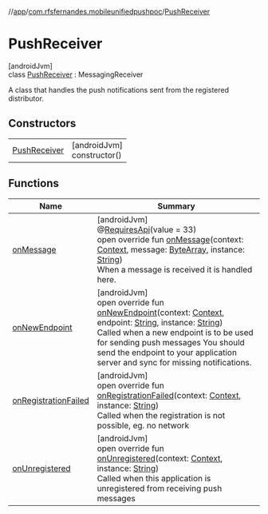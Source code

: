//[app](../../../index.md)/[com.rfsfernandes.mobileunifiedpushpoc](../index.md)/[PushReceiver](index.md)

# PushReceiver

[androidJvm]\
class [PushReceiver](index.md) : MessagingReceiver

A class that handles the push notifications sent from the registered distributor.

## Constructors

| | |
|---|---|
| [PushReceiver](-push-receiver.md) | [androidJvm]<br>constructor() |

## Functions

| Name | Summary |
|---|---|
| [onMessage](on-message.md) | [androidJvm]<br>@[RequiresApi](https://developer.android.com/reference/kotlin/androidx/annotation/RequiresApi.html)(value = 33)<br>open override fun [onMessage](on-message.md)(context: [Context](https://developer.android.com/reference/kotlin/android/content/Context.html), message: [ByteArray](https://kotlinlang.org/api/latest/jvm/stdlib/kotlin/-byte-array/index.html), instance: [String](https://kotlinlang.org/api/latest/jvm/stdlib/kotlin/-string/index.html))<br>When a message is received it is handled here. |
| [onNewEndpoint](on-new-endpoint.md) | [androidJvm]<br>open override fun [onNewEndpoint](on-new-endpoint.md)(context: [Context](https://developer.android.com/reference/kotlin/android/content/Context.html), endpoint: [String](https://kotlinlang.org/api/latest/jvm/stdlib/kotlin/-string/index.html), instance: [String](https://kotlinlang.org/api/latest/jvm/stdlib/kotlin/-string/index.html))<br>Called when a new endpoint is to be used for sending push messages You should send the endpoint to your application server and sync for missing notifications. |
| [onRegistrationFailed](on-registration-failed.md) | [androidJvm]<br>open override fun [onRegistrationFailed](on-registration-failed.md)(context: [Context](https://developer.android.com/reference/kotlin/android/content/Context.html), instance: [String](https://kotlinlang.org/api/latest/jvm/stdlib/kotlin/-string/index.html))<br>Called when the registration is not possible, eg. no network |
| [onUnregistered](on-unregistered.md) | [androidJvm]<br>open override fun [onUnregistered](on-unregistered.md)(context: [Context](https://developer.android.com/reference/kotlin/android/content/Context.html), instance: [String](https://kotlinlang.org/api/latest/jvm/stdlib/kotlin/-string/index.html))<br>Called when this application is unregistered from receiving push messages |
